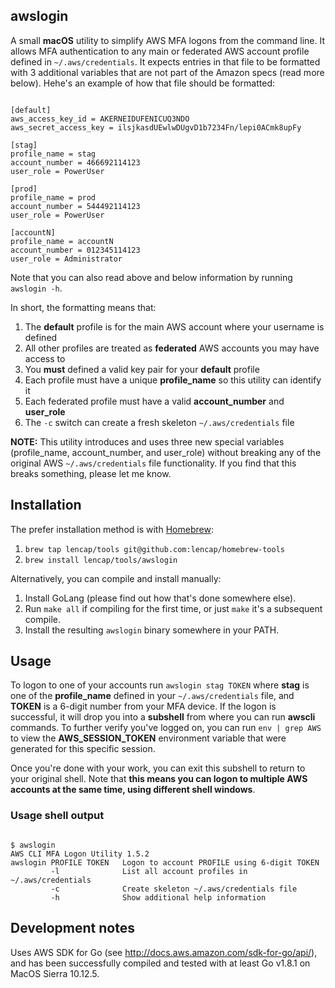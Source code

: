 ## awslogin
A small **macOS** utility to simplify AWS MFA logons from the command line. It allows MFA authentication to any main or federated AWS account profile defined in `~/.aws/credentials`. It expects entries in that file to be formatted with 3 additional variables that are not part of the Amazon specs (read more below). Hehe's an example of how that file should be formatted:

<pre><code>
[default]
aws_access_key_id = AKERNEIDUFENICUQ3NDO
aws_secret_access_key = ilsjkasdUEwlwDUgvD1b7234Fn/lepi0ACmk8upFy

[stag]
profile_name = stag
account_number = 466692114123
user_role = PowerUser

[prod]
profile_name = prod
account_number = 544492114123
user_role = PowerUser

[accountN]
profile_name = accountN
account_number = 012345114123
user_role = Administrator
</code></pre>

Note that you can also read above and below information by running `awslogin -h`.

In short, the formatting means that:
  1. The **default** profile is for the main AWS account where your username is defined
  2. All other profiles are treated as **federated** AWS accounts you may have access to
  3. You **must** defined a valid key pair for your **default** profile
  4. Each profile must have a unique **profile_name** so this utility can identify it
  5. Each federated profile must have a valid **account_number** and **user_role**
  6. The `-c` switch can create a fresh skeleton `~/.aws/credentials` file

**NOTE:** This utility introduces and uses three new special variables (profile_name, account_number, and user_role) without breaking any of the original AWS `~/.aws/credentials` file functionality. If you find that this breaks something, please let me know.

## Installation
The prefer installation method is with [Homebrew](https://brew.sh):
  1. `brew tap lencap/tools git@github.com:lencap/homebrew-tools`
  2. `brew install lencap/tools/awslogin`
  
Alternatively, you can compile and install manually:  
  1. Install GoLang (please find out how that's done somewhere else).
  2. Run `make all` if compiling for the first time, or just `make` it's a subsequent compile. 
  3. Install the resulting `awslogin` binary somewhere in your PATH.

## Usage
To logon to one of your accounts run `awslogin stag TOKEN` where **stag** is one of the **profile_name** defined in your `~/.aws/credentials` file, and **TOKEN** is a 6-digit number from your MFA device. If the logon is successful, it will drop you into a **subshell** from where you can run **awscli** commands. To further verify you've logged on, you can run `env | grep AWS` to view the **AWS_SESSION_TOKEN** environment variable that were generated for this specific session.

Once you're done with your work, you can exit this subshell to return to your original shell. Note that **this means you can logon to multiple AWS accounts at the same time, using different shell windows**.
  
### Usage shell output
<pre><code>
$ awslogin
AWS CLI MFA Logon Utility 1.5.2
awslogin PROFILE TOKEN   Logon to account PROFILE using 6-digit TOKEN
         -l              List all account profiles in ~/.aws/credentials
         -c              Create skeleton ~/.aws/credentials file
         -h              Show additional help information
</code></pre>

## Development notes
Uses AWS SDK for Go (see http://docs.aws.amazon.com/sdk-for-go/api/), and has been successfully compiled and tested with at least Go v1.8.1 on MacOS Sierra 10.12.5.
